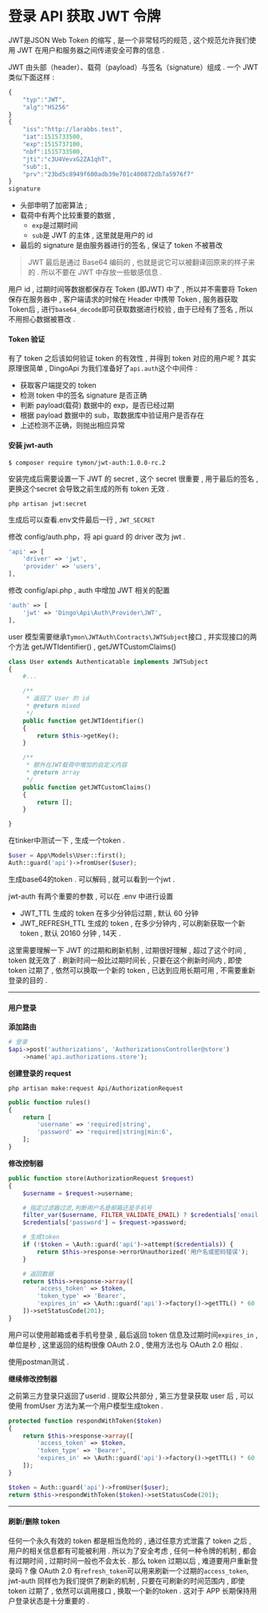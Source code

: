 # 登录 API 获取 JWT 令牌

JWT是JSON Web Token 的缩写 , 是一个非常轻巧的规范 , 这个规范允许我们使用 JWT 在用户和服务器之间传递安全可靠的信息 .

JWT 由头部（header）、载荷（payload）与签名（signature）组成 . 一个 JWT 类似下面这样 :

```js
{
    "typ":"JWT",
    "alg":"HS256"
}
{
    "iss":"http://larabbs.test",
    "iat":1515733500,
    "exp":1515737100,
    "nbf":1515733500,
    "jti":"c3U4VevxG2ZA1qhT",
    "sub":1,
    "prv":"23bd5c8949f600adb39e701c400872db7a5976f7"
}
signature
```

* 头部申明了加密算法 ; 
* 载荷中有两个比较重要的数据 , 
  * `exp`是过期时间
  * `sub`是 JWT 的主体 , 这里就是用户的 id
* 最后的 signature 是由服务器进行的签名 , 保证了 token 不被篡改

> JWT 最后是通过 Base64 编码的 , 也就是说它可以被翻译回原来的样子来的 . 所以不要在 JWT 中存放一些敏感信息 .

用户 id , 过期时间等数据都保存在 Token \(即JWT\) 中了 , 所以并不需要将 Token 保存在服务器中 , 客户端请求的时候在 Header 中携带 Token , 服务器获取 Token后 , 进行`base64_decode`即可获取数据进行校验 , 由于已经有了签名 , 所以不用担心数据被篡改 .

#### Token 验证

有了 token 之后该如何验证 token 的有效性 , 并得到 token 对应的用户呢 ? 其实原理很简单 , DingoApi 为我们准备好了`api.auth`这个中间件 :

* 获取客户端提交的 token
* 检测 token 中的签名 signature 是否正确
* 判断 payload\(载荷\) 数据中的 exp，是否已经过期
* 根据 payload 数据中的 sub，取数据库中验证用户是否存在
* 上述检测不正确，则抛出相应异常

#### 安装 jwt-auth

```
$ composer require tymon/jwt-auth:1.0.0-rc.2
```

安装完成后需要设置一下 JWT 的 secret , 这个 secret 很重要 , 用于最后的签名 , 更换这个secret 会导致之前生成的所有 token 无效 .

```
php artisan jwt:secret
```

生成后可以查看.env文件最后一行 , `JWT_SECRET`

修改 config/auth.php，将 api guard 的 driver 改为 jwt .

```php
'api' => [
    'driver' => 'jwt',
    'provider' => 'users',
],
```

修改 config/api.php , auth 中增加 JWT 相关的配置

```php
'auth' => [
    'jwt' => 'Dingo\Api\Auth\Provider\JWT',
],
```

user 模型需要继承`Tymon\JWTAuth\Contracts\JWTSubject`接口 , 并实现接口的两个方法 getJWTIdentifier\(\) , getJWTCustomClaims\(\)

```php
class User extends Authenticatable implements JWTSubject
{
    #...

    /**
     * 返回了 User 的 id
     * @return mixed
     */
    public function getJWTIdentifier()
    {
        return $this->getKey();
    }

    /**
     * 额外在JWT载荷中增加的自定义内容
     * @return array
     */
    public function getJWTCustomClaims()
    {
        return [];
    }

}
```

在tinker中测试一下 , 生成一个token .

```php
$user = App\Models\User::first();
Auth::guard('api')->fromUser($user);
```

生成base64的token . 可以解码 , 就可以看到一个jwt .

jwt-auth 有两个重要的参数 , 可以在 .env 中进行设置

* JWT\_TTL 生成的 token 在多少分钟后过期 , 默认 60 分钟
* JWT\_REFRESH\_TTL 生成的 token , 在多少分钟内 , 可以刷新获取一个新 token , 默认 20160 分钟 , 14天 . 

这里需要理解一下 JWT 的过期和刷新机制 , 过期很好理解 , 超过了这个时间 , token 就无效了 . 刷新时间一般比过期时间长 , 只要在这个刷新时间内 , 即使 token 过期了 , 依然可以换取一个新的 token , 已达到应用长期可用 , 不需要重新登录的目的 .

---

#### 用户登录

**添加路由**

```php
# 登录
$api->post('authorizations', 'AuthorizationsController@store')
    ->name('api.authorizations.store');
```

**创建登录的 request**

```
php artisan make:request Api/AuthorizationRequest
```

```php
public function rules()
{
    return [
        'username' => 'required|string',
        'password' => 'required|string|min:6',
    ];
}
```

**修改控制器**

```php
public function store(AuthorizationRequest $request)
{
    $username = $request->username;

    # 指定过滤器过滤,判断用户名是邮箱还是手机号
    filter_var($username, FILTER_VALIDATE_EMAIL) ? $credentials['email'] = $username : $credentials['phone'] = $username;
    $credentials['password'] = $request->password;

    # 生成token
    if (!$token = \Auth::guard('api')->attempt($credentials)) {
        return $this->response->errorUnauthorized('用户名或密码错误');
    }

    # 返回数据
    return $this->response->array([
        'access_token' => $token,
        'token_type' => 'Bearer',
        'expires_in' => \Auth::guard('api')->factory()->getTTL() * 60
    ])->setStatusCode(201);
}
```

用户可以使用邮箱或者手机号登录 , 最后返回 token 信息及过期时间`expires_in` , 单位是秒 , 这里返回的结构很像 OAuth 2.0 , 使用方法也与 OAuth 2.0 相似 .

使用postman测试 .

**继续修改控制器**

之前第三方登录只返回了userid .  提取公共部分 , 第三方登录获取 user 后 , 可以使用 fromUser 方法为某一个用户模型生成token .

```php
protected function respondWithToken($token)
{
    return $this->response->array([
        'access_token' => $token,
        'token_type' => 'Bearer',
        'expires_in' => \Auth::guard('api')->factory()->getTTL() * 60
    ]);
}
```

```php
$token = Auth::guard('api')->fromUser($user);
return $this->respondWithToken($token)->setStatusCode(201);
```

---

#### 刷新/删除 token

任何一个永久有效的 token 都是相当危险的 , 通过任意方式泄露了 token 之后 , 用户的相关信息都有可能被利用 . 所以为了安全考虑 , 任何一种令牌的机制 , 都会有过期时间 , 过期时间一般也不会太长 . 那么 token 过期以后 , 难道要用户重新登录吗 ? 像 OAuth 2.0 有`refresh_token`可以用来刷新一个过期的`access_token`, jwt-auth 同样也为我们提供了刷新的机制 , 只要在可刷新的时间范围内 , 即使 token 过期了 , 依然可以调用接口 , 换取一个新的token . 这对于 APP 长期保持用户登录状态是十分重要的 . 

